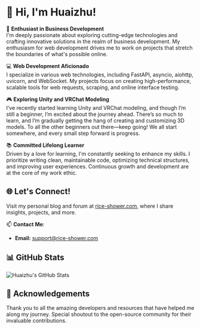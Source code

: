 # 👋 Hi, I'm Huaizhu!

🌟 **Enthusiast in Business Development**  
I'm deeply passionate about exploring cutting-edge technologies and crafting innovative solutions in the realm of business development. My enthusiasm for web development drives me to work on projects that stretch the boundaries of what's possible online.

💻 **Web Development Aficionado**  
I specialize in various web technologies, including FastAPI, asyncio, aiohttp, uvicorn, and WebSocket. My projects focus on creating high-performance, scalable tools for web requests, scraping, and online interface testing.

🎮 **Exploring Unity and VRChat Modeling**  
I’ve recently started learning Unity and VRChat modeling, and though I’m still a beginner, I’m excited about the journey ahead. There’s so much to learn, and I’m gradually getting the hang of creating and customizing 3D models. To all the other beginners out there—keep going! We all start somewhere, and every small step forward is progress.

📚 **Committed Lifelong Learner**  
Driven by a love for learning, I'm constantly seeking to enhance my skills. I prioritize writing clean, maintainable code, optimizing technical structures, and improving user experiences. Continuous growth and development are at the core of my work ethic.

## 🌐 Let's Connect!
Visit my personal blog and forum at [rice-shower.com](https://rice-shower.com), where I share insights, projects, and more.

📫 **Contact Me**:
- **Email:** support@rice-shower.com


## 📊 GitHub Stats
![Huaizhu's GitHub Stats](https://github-readme-stats.vercel.app/api?username=riceshowerX&show_icons=true&theme=transparent)

## 🙏 Acknowledgements
Thank you to all the amazing developers and resources that have helped me along my journey. Special shoutout to the open-source community for their invaluable contributions.
